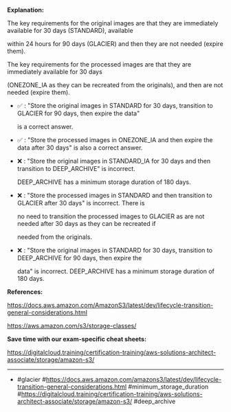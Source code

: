 **Explanation:**

The key requirements for the original images are that they are immediately available for 30 days (STANDARD), available

within 24 hours for 90 days (GLACIER) and then they are not needed (expire them).

The key requirements for the processed images are that they are immediately available for 30 days

(ONEZONE_IA as they can be recreated from the originals), and then are not needed (expire them).

- ✅ :  "Store the original images in STANDARD for 30 days, transition to GLACIER for 90 days, then expire the data"

  is a correct answer.

- ✅ :  "Store the processed images in ONEZONE_IA and then expire the data after 30 days" is also a correct answer.

- ❌ :  "Store the original images in STANDARD_IA for 30 days and then transition to DEEP_ARCHIVE" is incorrect.

  DEEP_ARCHIVE has a minimum storage duration of 180 days.

- ❌ :  "Store the processed images in STANDARD and then transition to GLACIER after 30 days" is incorrect. There is

  no need to transition the processed images to GLACIER as are not needed after 30 days as they can be recreated if

  needed from the originals.

- ❌ :  "Store the original images in STANDARD for 30 days, transition to DEEP_ARCHIVE for 90 days, then expire the

  data" is incorrect. DEEP_ARCHIVE has a minimum storage duration of 180 days.

**References:**

<https://docs.aws.amazon.com/AmazonS3/latest/dev/lifecycle-transition-general-considerations.html>

<https://aws.amazon.com/s3/storage-classes/>

**Save time with our exam-specific cheat sheets:**

<https://digitalcloud.training/certification-training/aws-solutions-architect-associate/storage/amazon-s3/>

----

- #glacier #<https://docs.aws.amazon.com/amazons3/latest/dev/lifecycle-transition-general-considerations.html> #minimum_storage_duration #<https://digitalcloud.training/certification-training/aws-solutions-architect-associate/storage/amazon-s3/> #deep_archive
